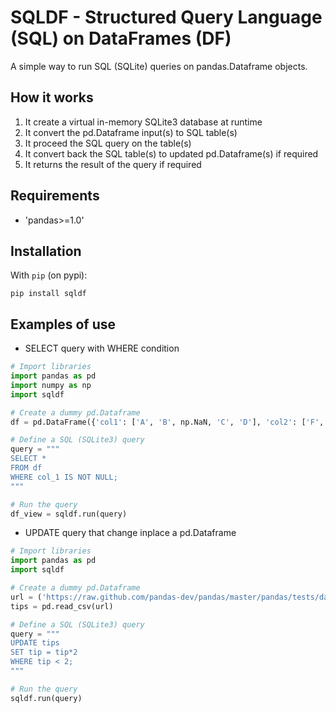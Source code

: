 # SQLDF - Structured Query Language (SQL) on DataFrames (DF)
A simple way to run SQL (SQLite) queries on pandas.Dataframe objects.

## How it works
1) It create a virtual in-memory SQLite3 database at runtime
2) It convert the pd.Dataframe input(s) to SQL table(s)
3) It proceed the SQL query on the table(s)
4) It convert back the SQL table(s) to updated pd.Dataframe(s) if required
5) It returns the result of the query if required

## Requirements
* 'pandas>=1.0'

## Installation
With `pip` (on pypi):

```
pip install sqldf
```

## Examples of use

* SELECT query with WHERE condition
```python
# Import libraries
import pandas as pd
import numpy as np
import sqldf

# Create a dummy pd.Dataframe
df = pd.DataFrame({'col1': ['A', 'B', np.NaN, 'C', 'D'], 'col2': ['F', np.NaN, 'G', 'H', 'I']})

# Define a SQL (SQLite3) query
query = """
SELECT *
FROM df
WHERE col_1 IS NOT NULL;
"""

# Run the query
df_view = sqldf.run(query)
```

* UPDATE query that change inplace a pd.Dataframe
```python
# Import libraries
import pandas as pd
import sqldf

# Create a dummy pd.Dataframe
url = ('https://raw.github.com/pandas-dev/pandas/master/pandas/tests/data/tips.csv')
tips = pd.read_csv(url)

# Define a SQL (SQLite3) query
query = """
UPDATE tips
SET tip = tip*2
WHERE tip < 2;
"""

# Run the query
sqldf.run(query)
```
